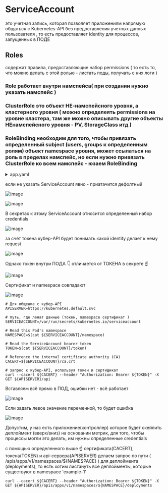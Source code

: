 # ServiceAccount
это учетная запись, которая позволяет приложениям напрямую общаться с Kubernetes-API без предоставления учетных данных пользователя , то есть предоставляет identity для процессов, запущенных в ПОДЕ

## Roles
содержат правила, предоставляющие набор permissions ( то есть то, что можно делать с этой ролью - листать поды, получать с них логи ) 

### Role работает внутри намспейса( при создании нужно указать намспейс )

### ClusterRole это объект НЕ-намспейсного уровня, а кластерного уровня ( можно определеять permissions на уровне кластера, там же можно описывать другие объекты НЕнамспейсного уровня - PV, StorageClass итд ) 

### RoleBinding необходим для того, чтобы привязать определенный subject (users, groups к определенным ролям) объект namespace уровня, может ссылаться на роль в пределах намспейс, но если нужно привязать ClusterRole ко всем намспейс - юзаем RoleBinding


<details> <summary>app.yaml</summary>

``` 
---
apiVersion: v1
kind: Namespace
metadata:
  name: example-1
---
apiVersion: apps/v1
kind: Deployment
metadata:
  name: kuber-1
  namespace: example-1
  labels:
    app: kuber-1
spec:
  replicas: 1
  selector:
    matchLabels:
      app: http-server-1
  template:
    metadata:
      labels:
        app: http-server-1
    spec:
      serviceAccountName: app-sa
      containers:
        - name: kuber-app
          image: bakavets/kuber:v1.0
          ports:
            - containerPort: 8000
---
apiVersion: v1
kind: Service
metadata:
  name: kuber-service-1
  namespace: example-1
spec:
  selector:
    app: http-server-1
  ports:
    - protocol: TCP
      port: 80
      targetPort: 8000
```
</details>

если не указать ServiceAccount явно - приатачится дефолтный

![image](https://github.com/user-attachments/assets/1b18462a-1431-4b4d-9702-5566d3594bfb)

![image](https://github.com/user-attachments/assets/69e5f543-d66e-44b5-b9b8-3429d5d86703)

В секретах к этому ServiceAccount относится определенный набор credentials

![image](https://github.com/user-attachments/assets/889f958d-cc9d-4fee-97f5-f3ac04c1500f)

за счёт токена кубер-API будет понимать какой identity делает к нему request

![image](https://github.com/user-attachments/assets/d4240e92-bc51-4ee9-af86-a6c5e0515615)

Однако токен внутри ПОДА :point_down: отличается от ТОКЕНА в секрете :point_up:

![image](https://github.com/user-attachments/assets/0090c3dc-7ba6-49ba-8da8-134780939755)

Сертификат и namespace совпадают

![image](https://github.com/user-attachments/assets/dad744da-261b-447d-a98a-9c4fa105c131)

```
# Для общение с кубер-API
APISERVER=https://kubernetes.default.svc

# путь, где лежат данные (токен, namespace сертификат )
SERVICEACCOUNT=/var/run/secrets/kubernetes.io/serviceaccount

# Read this Pod's namespace
NAMESPACE=$(cat ${SERVICEACCOUNT}/namespace)

# Read the ServiceAccount bearer token
TOKEN=$(cat ${SERVICEACCOUNT}/token)

# Reference the internal certificate authority (CA)
CACERT=${SERVICEACCOUNT}/ca.crt

# запрос к кубер-API, используя токен и сертификат
curl --cacert ${CACERT} --header "Authorization: Bearer ${TOKEN}" -X GET ${APISERVER}/api
```
Вставляем всё прямо в ПОД, ошибки нет - всё работает

![image](https://github.com/user-attachments/assets/cee910da-8920-4f63-9774-1264223a5504)

Если задать левое значение переменной, то будет ошибка

![image](https://github.com/user-attachments/assets/96f126fb-fdf0-4f57-b81e-a93e8e53beee)

Допустим, у нас есть приложение(контроллер) которое будет скейлить деплоймент (вверх/вниз) на основании метрик, для того, чтобы процессы могли это делать, им нужны определенные credentials

с помощью определенного выше :point_up: сертификата(CACERT), токена(TOKEN) и api-сервера(APISERVER) делаем запрос по пути ( /apis/apps/v1/namespaces/${NAMESPACE} ) для деплоймента (deployments), то есть хотим листануть все деплойменты, которые существуют в namespace 'example-1'
```
curl --cacert ${CACERT} --header "Authorization: Bearer ${TOKEN}" -X GET ${APISERVER}/apis/apps/v1/namespaces/${NAMESPACE}/deployments
```
